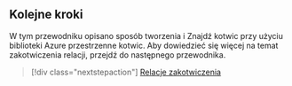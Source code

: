 ## <a name="next-steps"></a>Kolejne kroki

W tym przewodniku opisano sposób tworzenia i Znajdź kotwic przy użyciu biblioteki Azure przestrzenne kotwic. Aby dowiedzieć się więcej na temat zakotwiczenia relacji, przejdź do następnego przewodnika.

> [!div class="nextstepaction"]
> [Relacje zakotwiczenia](/azure/spatial-anchors/concepts/anchor-relationships-way-finding/)
